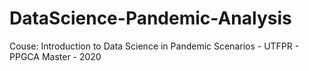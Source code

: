 # DataScience-Pandemic-Analysis
Couse: Introduction to Data Science in Pandemic Scenarios - UTFPR - PPGCA Master - 2020
